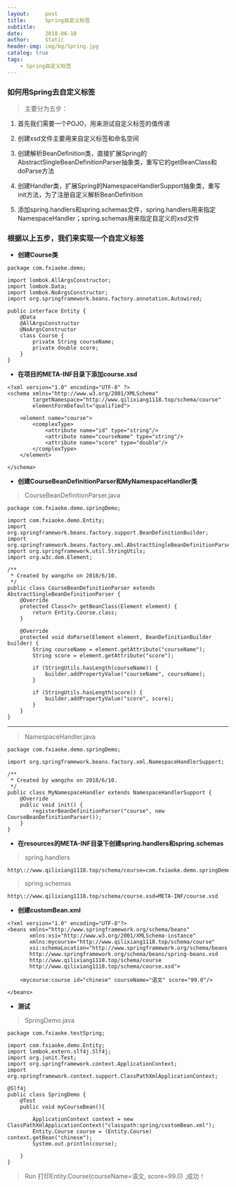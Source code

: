 ```yaml
---
layout:     post
title:      Spring自定义标签
subtitle:   
date:       2018-06-10
author:     Static
header-img: img/bg/Spring.jpg
catalog: true
tags:
    - Spring自定义标签
---
```


### 如何用Spring去自定义标签

> 主要分为五步：

1. 首先我们需要一个POJO，用来测试自定义标签的值传递

2. 创建xsd文件主要用来自定义标签和命名空间

3. 创建解析BeanDefinition类，直接扩展Spring的AbstractSingleBeanDefinitionParser抽象类，重写它的getBeanClass和doParse方法

4. 创建Handler类，扩展Spring的NamespaceHandlerSupport抽象类，重写init方法，为了注册自定义解析BeanDefinition

5. 添加spring.handlers和spring.schemas文件，spring.handlers用来指定NamespaceHandler；spring.schemas用来指定自定义的xsd文件

### 根据以上五步，我们来实现一个自定义标签

- **创建Course类**

```
package com.fxiaoke.demo;

import lombok.AllArgsConstructor;
import lombok.Data;
import lombok.NoArgsConstructor;
import org.springframework.beans.factory.annotation.Autowired;

public interface Entity {
    @Data
    @AllArgsConstructor
    @NoArgsConstructor
    class Course {
        private String courseName;
        private double score;
    }
}

```

- **在项目的META-INF目录下添加course.xsd**

```
<?xml version="1.0" encoding="UTF-8" ?>
<schema xmlns="http://www.w3.org/2001/XMLSchema"
        targetNamespace="http://www.qilixiang1118.top/schema/course"
        elementFormDefault="qualified">

    <element name="course">
        <complexType>
            <attribute name="id" type="string"/>
            <attribute name="courseName" type="string"/>
            <attribute name="score" type="double"/>
        </complexType>
    </element>

</schema>

```

- **创建CourseBeanDefinitionParser和MyNamespaceHandler类**


> CourseBeanDefinitionParser.java

```
package com.fxiaoke.demo.springDemo;

import com.fxiaoke.demo.Entity;
import org.springframework.beans.factory.support.BeanDefinitionBuilder;
import org.springframework.beans.factory.xml.AbstractSingleBeanDefinitionParser;
import org.springframework.util.StringUtils;
import org.w3c.dom.Element;

/**
 * Created by wangzhx on 2018/6/10.
 */
public class CourseBeanDefinitionParser extends AbstractSingleBeanDefinitionParser {
    @Override
    protected Class<?> getBeanClass(Element element) {
        return Entity.Course.class;
    }

    @Override
    protected void doParse(Element element, BeanDefinitionBuilder builder) {
        String courseName = element.getAttribute("courseName");
        String score = element.getAttribute("score");

        if (StringUtils.hasLength(courseName)) {
            builder.addPropertyValue("courseName", courseName);
        }

        if (StringUtils.hasLength(score)) {
            builder.addPropertyValue("score", score);
        }
    }
}

```

---

> NamespaceHandler.java

```
package com.fxiaoke.demo.springDemo;

import org.springframework.beans.factory.xml.NamespaceHandlerSupport;

/**
 * Created by wangzhx on 2018/6/10.
 */
public class MyNamespaceHandler extends NamespaceHandlerSupport {
    @Override
    public void init() {
        registerBeanDefinitionParser("course", new CourseBeanDefinitionParser());
    }
}

```

- **在resources的META-INF目录下创建spring.handlers和spring.schemas**

> spring.handlers

```
http\://www.qilixiang1118.top/schema/course=com.fxiaoke.demo.springDemo.MyNamespaceHandler
```

> spring.schemas

```
http\://www.qilixiang1118.top/schema/course.xsd=META-INF/course.xsd
```

- **创建customBean.xml**

```
<?xml version="1.0" encoding="UTF-8"?>
<beans xmlns="http://www.springframework.org/schema/beans"
       xmlns:xsi="http://www.w3.org/2001/XMLSchema-instance"
       xmlns:mycourse="http://www.qilixiang1118.top/schema/course"
       xsi:schemaLocation="http://www.springframework.org/schema/beans
       http://www.springframework.org/schema/beans/spring-beans.xsd
       http://www.qilixiang1118.top/schema/course
       http://www.qilixiang1118.top/schema/course.xsd">

    <mycourse:course id="chinese" courseName="语文" score="99.0"/>

</beans>
```

- **测试**

> SpringDemo.java

```
package com.fxiaoke.testSpring;

import com.fxiaoke.demo.Entity;
import lombok.extern.slf4j.Slf4j;
import org.junit.Test;
import org.springframework.context.ApplicationContext;
import org.springframework.context.support.ClassPathXmlApplicationContext;

@Slf4j
public class SpringDemo {
    @Test
    public void myCourseBean(){

        ApplicationContext context = new ClassPathXmlApplicationContext("classpath:spring/customBean.xml");
        Entity.Course course = (Entity.Course) context.getBean("chinese");
        System.out.println(course);

    }
}

```

> Run 打印Entity.Course(courseName=语文, score=99.0) ,成功！
